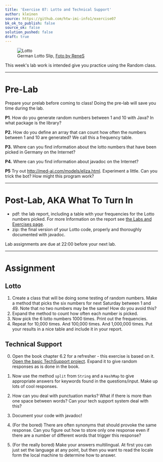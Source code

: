 ```yaml
---
title: 'Exercise 07: Lotto and Technical Support'
author: kleinen
source: https://github.com/htw-imi-info1/exercise07
bk_ok_to_publish: false
source_ok: false
solution_pushed: false
draft: true
---
```


<figure class = "figure">
   <img class="figure-img img-fluid" src="../../images/lotto.jpg"  alt="Lotto">
  <figcaption class="figure-caption text-right">German Lotto Slip, <a href="https://www.flickr.com/photos/rene-germany/98668296">Foto by ReneS</a></figcaption>
</figure>

This week's lab work is intended give you practice using the Random class.

* * *

# Pre-Lab

Prepare your prelab before coming to class! Doing the pre-lab will save you time during the lab.

**P1**. How do you generate random numbers between 1 and 10 with Java? In what package is the library?

**P2.** How do you define an array that can count how often the numbers between 1 and 10 are generated? We call this a frequency table.

**P3.** Where can you find information about the lotto numbers that have been picked in Germany on the Internet?

**P4.** Where can you find information about javadoc on the Internet?

**P5** Try out http://med-ai.com/models/eliza.html. Experiment a little. Can you trick the bot? How might this program work?

* * *

# Post-Lab, AKA  What To Turn In

* pdf: the lab report, including a table with your frequencies for the Lotto numbers picked. For more Information on the report see [the Labs and Exercises page](../).
* zip: the final version of your Lotto code, properly and thoroughly documented with javadoc.

Lab assignments are due at 22:00 before your next lab.

* * *

# Assignment

## Lotto

1. Create a class that will be doing some testing of random numbers. Make a method that picks the six numbers for next Saturday between 1 and 49. Note that no two numbers may be the same! How do you avoid this?
2. Expand the method to count how often each number is picked.
3. Now pick the 6 lotto numbers 1000 times. Print out the frequencies.
4. Repeat for 10,000 times. And 100,000 times. And 1,000,000 times. Put your results in a nice table and include it in your report.

## Technical Support
0. Open the book chapter 6.2 for a refresher - this exercise is based on it. [Open the basic TechSupport project](https://github.com/htw-imi-info1/exercise07). Expand it to give random responses as is done in the book.
1. Now use the method `split` from `String` and a `HashMap` to give appropriate answers for keywords found in the questions/input. Make up lots of cool responses.
2. How can you deal with punctuation marks? What if there is more than one space between words? Can your tech support system deal with this?
3. Document your code with javadoc!

4. (For the bored) There are often synonyms that should provoke the same response. Can you figure out how to store only one response even if there are a number of different words that trigger this response?
5. (For the really bored) Make your answers multilingual. At first you can just set the language at any point, but then you want to read the locale form the local machine to determine how to answer.
